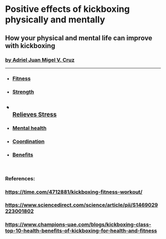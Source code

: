 <!DOCTYPE html>
<html lang="en">
<head>
    <meta charset="UTF-8">
    <meta name="viewport" content="width=device-width, initial-scale=1.0">
    <title>Document</title>
        <h1>Positive effects of kickboxing physically and mentally</h1>
        <h2>How your physical and mental life can improve with kickboxing</h2>
        <p><a href="mailto:20234652@s.ubaguio.edu"><h3>by Adriel Juan Migel V. Cruz</h3></a></p>
        <hr>
</head>
<body>
    <ul>
    <h3><a href="https://www.healthline.com/health/kickboxing-benefits"><li>Fitness</li></a>
    <h3><a href="https://www.9round.com/blog/how-kickboxing-builds-strength-and-endurance"><li>Strength</li></a>
    <h3><a href="https://rarebreed.net.au/top-kickboxing-techniques-to-improve-agility-and-speed/"><li><Agility</li></a>
    <h3><a href="https://pmc.ncbi.nlm.nih.gov/articles/PMC10328201/"><li></li>Relieves Stress</li></a>
    <h3><a href="https://www.9round.com/blog/4-surprising-ways-kickboxing-helps-mental-health"><li>Mental health</li></a>
    <h3><a href="https://www.fitboxcenter.com/blog/kickboxing-requires-hand-eye-coordination-spatial-awareness-and-a-fast-reaction-time"><li>Coordination</li></a>
    <h3><a href="https://eaglekickboxing.co.uk/blog/twelve-benefits-kickboxing/"><li>Benefits</li></a>
    </ul>
    </h3>
    <br>
    <b><h3>References:
        <h3><a href="https://time.com/4712881/kickboxing-fitness-workout/">https://time.com/4712881/kickboxing-fitness-workout/</a>
        <h3><a href="https://www.sciencedirect.com/science/article/pii/S1469029223001802">https://www.sciencedirect.com/science/article/pii/S1469029223001802</a>
        <h3><a href="https://www.champions-uae.com/blogs/kickboxing-class-top-10-health-benefits-of-kickboxing-for-health-and-fitness">https://www.champions-uae.com/blogs/kickboxing-class-top-10-health-benefits-of-kickboxing-for-health-and-fitness</a>
    </h3></b>
</body>
</html>
